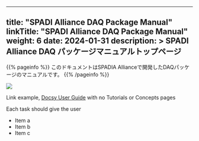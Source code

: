 
---
title: "SPADI Alliance DAQ Package Manual"
linkTitle: "SPADI Alliance DAQ Package Manual"
weight: 6
date: 2024-01-31
description: >
  SPADI Alliance DAQ パッケージマニュアルトップページ
---

{{% pageinfo %}}
このドキュメントはSPADIA Allianceで開発したDAQパッケージのマニュアルです。
{{% /pageinfo %}}


![](http://drive.google.com/uc?export=view&id=18tjYYI6Ti5_V5vyEPy6oKNx3oeFaiT3K)


Link example, [Docsy User Guide](https://docsy.dev/docs/) with no Tutorials or Concepts pages

Each task should give the user

* Item a
* Item b
* Item c
